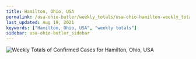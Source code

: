 ```yaml
---
title: Hamilton, Ohio, USA
permalink: /usa-ohio-butler/weekly_totals/usa-ohio-hamilton-weekly_totals.html
last_updated: Aug 19, 2021
keywords: ["Hamilton, Ohio, USA", "weekly totals"]
sidebar: usa-ohio-butler_sidebar
---
```


![Weekly Totals of Confirmed Cases for Hamilton, Ohio, USA](/covid_tracker/images/graphs/usa-ohio-hamilton-weekly_totals_graph.png)
